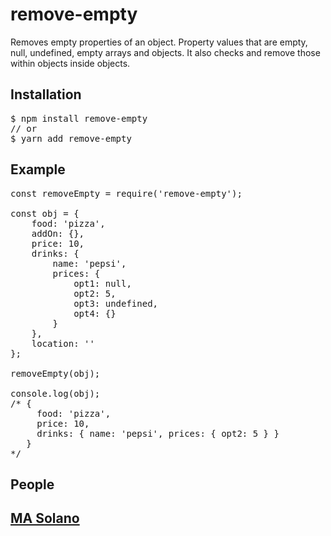 # remove-empty

<p>
Removes empty properties of an object. Property values that are empty, 
null, undefined, empty arrays and objects. It also checks and remove those within 
objects inside objects.
</p>

<h2>Installation</h2>

<pre>
$ npm install remove-empty
// or
$ yarn add remove-empty
</pre>

<h2>Example</h2>

<pre>
const removeEmpty = require('remove-empty');

const obj = {
    food: 'pizza',
    addOn: {},
    price: 10,
    drinks: {
        name: 'pepsi',
        prices: {
            opt1: null,
            opt2: 5,
            opt3: undefined,
            opt4: {}
        }
    },
    location: ''
};

removeEmpty(obj);

console.log(obj);
/* {
     food: 'pizza',
     price: 10,
     drinks: { name: 'pepsi', prices: { opt2: 5 } }
   }
*/
</pre>

<h2>People<h2>
<p>
 <a href="https://github.com/agnesorso">MA Solano</a>
</p>
